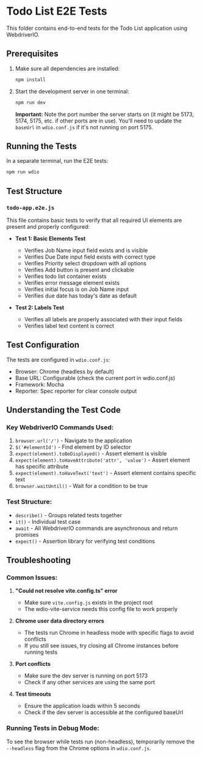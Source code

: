 # Todo List E2E Tests

This folder contains end-to-end tests for the Todo List application using WebdriverIO.

## Prerequisites

1. Make sure all dependencies are installed:

   ```bash
   npm install
   ```

2. Start the development server in one terminal:

   ```bash
   npm run dev
   ```

   **Important:** Note the port number the server starts on (it might be 5173, 5174, 5175, etc. if other ports are in use). You'll need to update the `baseUrl` in `wdio.conf.js` if it's not running on port 5175.

## Running the Tests

In a separate terminal, run the E2E tests:

```bash
npm run wdio
```

## Test Structure

### `todo-app.e2e.js`

This file contains basic tests to verify that all required UI elements are present and properly configured:

- **Test 1: Basic Elements Test**

  - Verifies Job Name input field exists and is visible
  - Verifies Due Date input field exists with correct type
  - Verifies Priority select dropdown with all options
  - Verifies Add button is present and clickable
  - Verifies todo list container exists
  - Verifies error message element exists
  - Verifies initial focus is on Job Name input
  - Verifies due date has today's date as default

- **Test 2: Labels Test**
  - Verifies all labels are properly associated with their input fields
  - Verifies label text content is correct

## Test Configuration

The tests are configured in `wdio.conf.js`:

- Browser: Chrome (headless by default)
- Base URL: Configurable (check the current port in wdio.conf.js)
- Framework: Mocha
- Reporter: Spec reporter for clear console output

## Understanding the Test Code

### Key WebdriverIO Commands Used:

1. `browser.url('/')` - Navigate to the application
2. `$('#elementId')` - Find element by ID selector
3. `expect(element).toBeDisplayed()` - Assert element is visible
4. `expect(element).toHaveAttribute('attr', 'value')` - Assert element has specific attribute
5. `expect(element).toHaveText('text')` - Assert element contains specific text
6. `browser.waitUntil()` - Wait for a condition to be true

### Test Structure:

- `describe()` - Groups related tests together
- `it()` - Individual test case
- `await` - All WebdriverIO commands are asynchronous and return promises
- `expect()` - Assertion library for verifying test conditions

## Troubleshooting

### Common Issues:

1. **"Could not resolve vite.config.ts" error**

   - Make sure `vite.config.js` exists in the project root
   - The wdio-vite-service needs this config file to work properly

2. **Chrome user data directory errors**

   - The tests run Chrome in headless mode with specific flags to avoid conflicts
   - If you still see issues, try closing all Chrome instances before running tests

3. **Port conflicts**

   - Make sure the dev server is running on port 5173
   - Check if any other services are using the same port

4. **Test timeouts**
   - Ensure the application loads within 5 seconds
   - Check if the dev server is accessible at the configured baseUrl

### Running Tests in Debug Mode:

To see the browser while tests run (non-headless), temporarily remove the `--headless` flag from the Chrome options in `wdio.conf.js`.
